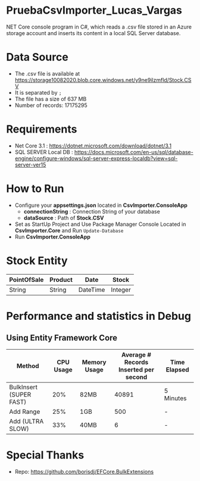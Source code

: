 # PruebaCsvImporter_Lucas_Vargas
NET Core console program in C#, which reads a .csv file stored in an Azure storage account and inserts its content in a local SQL Server database.

# Data Source
- The .csv file is available at https://storage10082020.blob.core.windows.net/y9ne9ilzmfld/Stock.CSV
- It is separated by `;`
- The file has a size of 637 MB
- Number of records: 17175295

# Requirements
- Net Core 3.1 : https://dotnet.microsoft.com/download/dotnet/3.1
- SQL SERVER Local DB : https://docs.microsoft.com/en-us/sql/database-engine/configure-windows/sql-server-express-localdb?view=sql-server-ver15

# How to Run
- Configure your **appsettings.json** located in **CsvImporter.ConsoleApp**
	- **connectionString** : Connection String of your database
	- **dataSource** : Path of **Stock.CSV**
- Set as StartUp Project and Use Package Manager Console Located in **CsvImporter.Core** and Run `Update-Database`
- Run **CsvImporter.ConsoleApp**

# Stock Entity
| PointOfSale | Product | Date | Stock |
|--|--|--|--|
| String | String | DateTime | Integer

# Performance and statistics in Debug

## Using Entity Framework Core

| Method | CPU Usage | Memory Usage | Average # Records Inserted per second | Time Elapsed
|--|--|--|--|--|
| BulkInsert (SUPER FAST) | 20% | 82MB | 40891 | 5 Minutes
| Add Range | 25% | 1GB | 500 | -
| Add (ULTRA SLOW) | 33% | 40MB | 6 | -

# Special Thanks
- Repo: https://github.com/borisdj/EFCore.BulkExtensions


